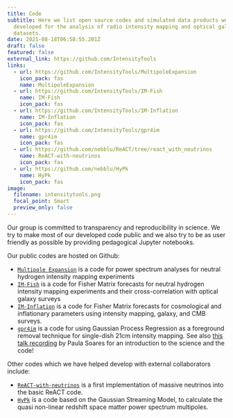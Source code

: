 ```yaml
---
title: Code
subtitle: Here we list open source codes and simulated data products we have
  developed for the analysis of radio intensity mapping and optical galaxy
  datasets.
date: 2021-08-18T06:58:55.201Z
draft: false
featured: false
external_link: https://github.com/IntensityTools
links:
  - url: https://github.com/IntensityTools/MultipoleExpansion
    icon_pack: fas
    name: MultipoleExpansion
  - url: https://github.com/IntensityTools/IM-Fish
    name: IM-Fish
    icon_pack: fas
  - url: https://github.com/IntensityTools/IM-Inflation
    name: IM-Inflation
    icon_pack: fas
  - url: https://github.com/IntensityTools/gpr4im
    name: gpr4im
    icon_pack: fas
  - url: https://github.com/nebblu/ReACT/tree/react_with_neutrinos
    name: ReACT-with-neutrinos
    icon_pack: fas
  - url: https://github.com/nebblu/HyPk
    name: HyPk
    icon_pack: fas
image:
  filename: intensitytools.png
  focal_point: Smart
  preview_only: false
---
```

Our group is committed to transparency and reproducibility in science. We try to make most of our developed code public and we also try to be as user friendly as possible by providing pedagogical Jupyter notebooks. 

Our public codes are hosted on Github:

* [`Multipole Expansion`](https://github.com/IntensityTools/MultipoleExpansion) is a code for power spectrum analyses for neutral hydrogen intensity mapping experiments
* [`IM-Fish`](https://github.com/IntensityTools/IM-Fish) is a code for Fisher Matrix forecasts for neutral hydrogen intensity mapping experiments and their cross-correlation with optical galaxy surveys
* [`IM-Inflation`](https://github.com/IntensityTools/IM-Inflation) is a code for Fisher Matrix forecasts for cosmological and inflationary parameters using intensity mapping, galaxy, and CMB surveys.
* [`gpr4im`](https://github.com/IntensityTools/gpr4im) is a code for using Gaussian Process Regression as a foreground removal technique for single-dish 21cm intensity mapping. See also [this talk recording](https://www.youtube.com/watch?v=PkUfG2yKSPA) by Paula Soares for an introduction to the science and the code!

Other codes which we have helped develop with external collaborators include:

* [`ReACT-with-neutrinos`](https://github.com/nebblu/ReACT/tree/react_with_neutrinos) is a first implementation of massive neutrinos into the basic ReACT code.
* [`HyPk`](https://github.com/nebblu/HyPk) is a code based on the Gaussian Streaming Model, to calculate the quasi non-linear redshift space matter power spectrum multipoles.